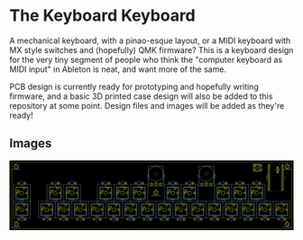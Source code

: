 # The Keyboard Keyboard

A mechanical keyboard, with a pinao-esque layout, or a MIDI keyboard with MX style switches and (hopefully) QMK firmware?
This is a keyboard design for the very tiny segment of people who think the "computer keyboard as MIDI input" in Ableton is neat, and want more of the same.

PCB design is currently ready for prototyping and hopefully writing firmware, and a basic 3D printed case design will also be added to this repository at some point.
Design files and images will be added as they're ready!

## Images

![KiCad screenshot of current PCB design](img/kicad_pcb.png)
